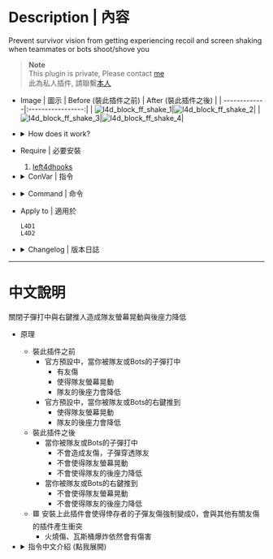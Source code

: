 # Description | 內容
Prevent survivor vision from getting experiencing recoil and screen shaking when teammates or bots shoot/shove you

> __Note__ <br/>
This plugin is private, Please contact [me](https://github.com/fbef0102/Game-Private_Plugin#私人插件列表-private-plugins-list)<br/>
此為私人插件, 請聯繫[本人](https://github.com/fbef0102/Game-Private_Plugin#私人插件列表-private-plugins-list)

* Image | 圖示
	| Before (裝此插件之前) | After (裝此插件之後) |
	| -------------|:-----------------:|
	| ![l4d_block_ff_shake_1](image/l4d_block_ff_shake_1.gif)|![l4d_block_ff_shake_2](image/l4d_block_ff_shake_2.gif)|
	| ![l4d_block_ff_shake_3](image/l4d_block_ff_shake_3.gif)|![l4d_block_ff_shake_4](image/l4d_block_ff_shake_4.gif)|


* <details><summary>How does it work?</summary>

	* Before
		* When teammmates or ai bots shoot you
			* Has FF damage
			* Screen shaking
			* Experiencing recoil
		* When teammmates or ai bots shoves you
			* Screen shaking
			* Experiencing recoil
	* After
		* When teammates or ai bots shoot you
			* No FF damage
			* No screen shaking
			* Not getting experiencing recoil
		* When teammates or ai bots shove you
			* No screen shaking
			* Not getting experiencing recoil

	* 🟥 This plugin will disable any friendly fire bullet damage between survivors, don't install this with other plugins which modify friendly fire damage.
		* Molotove, gascan, flame, explosive proptank still does FF damage
</details>

* Require | 必要安裝
	1. [left4dhooks](https://forums.alliedmods.net/showthread.php?t=321696)

* <details><summary>ConVar | 指令</summary>

	* cfg/sourcemod/l4d_block_ff_shake.cfg
		```php
		// 0=Plugin off, 1=Plugin on.
		l4d_block_ff_shake_enable "1"

		// 1=Block FF shaking, 2=Block shove shaking, 3=Both
		l4d_block_ff_shake_type "3"

		// Players with these flags have can block ff shaking. (Empty = Everyone, -1: Nobody)
		l4d_block_ff_shake_ff_flag ""

		// Players with these flags have can block shove shaking. (Empty = Everyone, -1: Nobody)
		l4d_block_ff_shake_shove_flag ""
		```
</details>

* <details><summary>Command | 命令</summary>
	
	None
</details>

* Apply to | 適用於
	```
	L4D1 
	L4D2
	```

* <details><summary>Changelog | 版本日誌</summary>

	* v1.2 (2024-12-23)
		* Update cvars

	* v1.1 (2024-10-8)
		* Fixed shove not working on teammate who is pinned by infected

	* v1.0 (2023-4-6)
		* Initial Release
</details>

- - - -
# 中文說明
關閉子彈打中與右鍵推人造成隊友螢幕晃動與後座力降低

* 原理
	* 裝此插件之前
		* 官方預設中，當你被隊友或Bots的子彈打中
			* 有友傷
			* 使得隊友螢幕晃動
			* 隊友的後座力會降低
		* 官方預設中，當你被隊友或Bots的右鍵推到
			* 使得隊友螢幕晃動
			* 隊友的後座力會降低
	* 裝此插件之後
		* 當你被隊友或Bots的子彈打中
			* 不會造成友傷，子彈穿透隊友
			* 不會使得隊友螢幕晃動
			* 不會使得隊友的後座力降低
		* 當你被隊友或Bots的右鍵推到
			* 不會使得隊友螢幕晃動
			* 不會使得隊友的後座力降低
	* 🟥 安裝上此插件會使得倖存者的子彈友傷強制變成0，會與其他有關友傷的插件產生衝突
		* 火燒傷、瓦斯桶爆炸依然會有傷害

* <details><summary>指令中文介紹 (點我展開)</summary>

	* cfg/sourcemod/l4d_block_ff_shake.cfg
		```php
		// 0=關閉插件, 1=啟動插件
		l4d_block_ff_shake_enable "1"

		// 1=隊友或Bots的子彈打中不會使得螢幕晃動, 2=隊友或Bots的右鍵推到不會使得螢幕晃動, 3=兩者皆是
		l4d_block_ff_shake_type "3"

		// 擁有這些權限的玩家，被隊友的子彈打中不會螢幕晃動 (留白 = 任何人都能, -1: 無人)
		l4d_block_ff_shake_ff_flag ""

		// 擁有這些權限的玩家，被隊友的右鍵推到不會螢幕晃動 (Empty = Everyone, -1: Nobody)
		l4d_block_ff_shake_shove_flag ""
		```
</details>